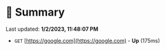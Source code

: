 # 📖 Summary
Last updated: **1/2/2023, 11:48:07 PM**

- `GET` [https://google.com](https://google.com) - **Up** (175ms)
